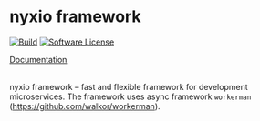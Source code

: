 # nyxio framework

[![Build](https://github.com/nyxio-php/nyxio/actions/workflows/tests.yml/badge.svg)](https://github.com/nyxio-php/nyxio/actions/workflows/tests.yml)
[![Software License](https://img.shields.io/badge/license-MIT-brightgreen.svg?style=flat-square)](LICENSE)

[Documentation](https://github.com/nyxio-php/docs)

<br>nyxio framework – fast and flexible framework for development microservices.
The framework uses async framework `workerman` (https://github.com/walkor/workerman).


